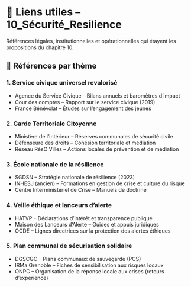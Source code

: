 # 🔗 Liens utiles – 10_Sécurité_Resilience

Références légales, institutionnelles et opérationnelles qui étayent les propositions du chapitre 10.

## 📘 Références par thème

### 1. Service civique universel revalorisé
- Agence du Service Civique – Bilans annuels et baromètres d’impact  
- Cour des comptes – Rapport sur le service civique (2019)  
- France Bénévolat – Études sur l’engagement des jeunes

### 2. Garde Territoriale Citoyenne
- Ministère de l’Intérieur – Réserves communales de sécurité civile  
- Défenseure des droits – Cohésion territoriale et médiation  
- Réseau RésO Villes – Actions locales de prévention et de médiation

### 3. École nationale de la résilience
- SGDSN – Stratégie nationale de résilience (2023)  
- INHESJ (ancien) – Formations en gestion de crise et culture du risque  
- Centre Interministériel de Crise – Manuels de doctrine  

### 4. Veille éthique et lanceurs d’alerte
- HATVP – Déclarations d’intérêt et transparence publique  
- Maison des Lanceurs d’Alerte – Guides et appuis juridiques  
- OCDE – Lignes directrices sur la protection des alertes éthiques

### 5. Plan communal de sécurisation solidaire
- DGSCGC – Plans communaux de sauvegarde (PCS)  
- IRMa Grenoble – Fiches de sensibilisation aux risques locaux  
- ONPC – Organisation de la réponse locale aux crises (retours d’expérience)
